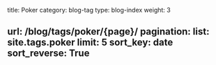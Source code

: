 title: Poker
category: blog-tag
type: blog-index
weight: 3

url: /blog/tags/poker/{page}/
pagination:
    list: site.tags.poker
    limit: 5
    sort_key: date
    sort_reverse: True
---
